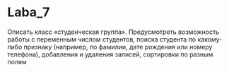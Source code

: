 # Laba_7
Описать класс «студенческая группа». Предусмотреть возможность работы с переменным числом студентов, поиска студента по какому-либо признаку (например, по фамилии, дате рождения или номеру телефона), добавления и удаления записей, сортировки по разным полям
